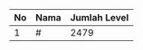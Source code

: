 | No | Nama            | Jumlah Level |
|----|-----------------|--------------|
| 1  | #    |    2479        |
